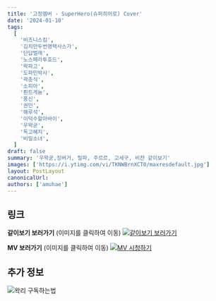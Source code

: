 ```yaml
---
title: '고정멤버 - SuperHero(슈퍼히어로) Cover'
date: '2024-01-10'
tags:
  [
    '비즈니스킴',
    '김치만두번영택사스가',
    '단답벌레',
    '노스페라투호드',
    '왁파고',
    '도파민박사',
    '곽춘식',
    '소피아',
    '뢴트게늄',
    '풍신',
    '권민',
    '해루석',
    '이덕수할아바이',
    '우왁굳',
    '독고혜지',
    '비밀소녀',
  ]
draft: false
summary: '우왁굳,징버거, 릴파, 주르르, 고세구, 비챤 같이보기'
images: ['https://i.ytimg.com/vi/TKNWBrnXCT0/maxresdefault.jpg']
layout: PostLayout
canonicalUrl:
authors: ['amuhae']
---
```


## 링크

**같이보기 보러가기** (이미지를 클릭하여 이동)
[![같이보기 보러가기](https://cdn.discordapp.com/attachments/1136601898116464710/1211650793904807976/logo.png?ex=65eef8bc&is=65dc83bc&hm=95dc0e08c1f43025dd60def429896697b3787a9f923593eb50b24e9fb6280361&)](https://cafe.naver.com/steamindiegame/14405883)

**MV 보러가기** (이미지를 클릭하여 이동)
[![MV 시청하기](https://i.ytimg.com/vi/TKNWBrnXCT0/maxresdefault.jpg)](https://youtu.be/TKNWBrnXCT0?si=Adelmi9TW38g05Qn)

## 추가 정보

![왁리 구독하는법](https://cdn.discordapp.com/attachments/1136601898116464710/1202561346370142238/--3-cut.gif?ex=65e99707&is=65d72207&hm=77ccf39e44d1b0ba4bc899cb3220e87d5ce56ff9a25de53263bc132fb9c9d85a&)
